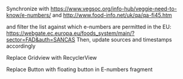 Synchronize with
https://www.vegsoc.org/info-hub/veggie-need-to-know/e-numbers/
and http://www.food-info.net/uk/qa/qa-fi45.htm

and filter the list against which e-numbers are permitted in the EU:
https://webgate.ec.europa.eu/foods_system/main/?sector=FAD&auth=SANCAS
Then, update sources and timestamps accordingly

Replace Gridview with RecyclerView

Replace Button with floating button in E-numbers fragment